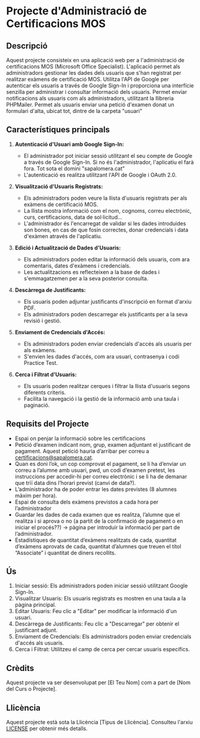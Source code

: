 # Projecte d'Administració de Certificacions MOS

## Descripció

Aquest projecte consisteix en una aplicació web per a l'administració de certificacions MOS (Microsoft Office Specialist). L'aplicació permet als administradors gestionar les dades dels usuaris que s'han registrat per realitzar exàmens de certificació MOS. Utilitza l'API de Google per autenticar els usuaris a través de Google Sign-In i proporciona una interfície senzilla per administrar i consultar informació dels usuaris.
Permet enviar notificacions als usuaris com als administradors, utilitzant la llibreria PHPMailer.
Permet als usuaris enviar una petició d'examen donat un formulari d'alta, ubicat tot, dintre de la carpeta "usuari"

## Característiques principals

1. **Autenticació d'Usuari amb Google Sign-In:**
   - El administrador pot iniciar sessió utilitzant el seu compte de Google a través de Google Sign-In. Si no és l'administrador, l'aplicatiu el farà fora. Tot sota el domini "sapalomera.cat"
   - L'autenticació es realitza utilitzant l'API de Google i OAuth 2.0.

2. **Visualització d'Usuaris Registrats:**
   - Els administradors poden veure la llista d'usuaris registrats per als exàmens de certificació MOS.
   - La llista mostra informació com el nom, cognoms, correu electrònic, curs, certificacions, data de sol·licitud...
   - L'administrador és l'encarregat de validar si les dades introduides son bones, en cas de que fosin correctes, donar credencials i data d'exàmen através de l'aplicatiu.

3. **Edició i Actualització de Dades d'Usuaris:**
   - Els administradors poden editar la informació dels usuaris, com ara comentaris, dates d'exàmens i credencials.
   - Les actualitzacions es reflecteixen a la base de dades i s'emmagatzemen per a la seva posterior consulta.

4. **Descàrrega de Justificants:**
   - Els usuaris poden adjuntar justificants d'inscripció en format d'arxiu PDF.
   - Els administradors poden descarregar els justificants per a la seva revisió i gestió.

5. **Enviament de Credencials d'Accés:**
   - Els administradors poden enviar credencials d'accés als usuaris per als exàmens.
   - S'envien les dades d'accés, com ara usuari, contrasenya i codi Practice Test.

6. **Cerca i Filtrat d'Usuaris:**
   - Els usuaris poden realitzar cerques i filtrar la llista d'usuaris segons diferents criteris.
   - Facilita la navegació i la gestió de la informació amb una taula i paginació.

## Requisits del Projecte

 - Espai on penjar la informació sobre les certificacions
 - Petició d’examen indicant nom, grup, examen adjuntant el justificant de pagament. Aquest petició hauria d’arribar per correu a certificacions@sapalomera.cat.
 - Quan es doni l’ok, un cop comprovat el pagament, se li ha d’enviar un correu a l’alumne amb usuari, pwd, un codi d’examen pretest, les instruccions per accedir-hi per correu electrònic i se li ha de demanar que triï data dins l’horari previst (canvi de data?).
 - L’administrador ha de poder entrar les dates previstes (8 alumnes màxim per hora).
 - Espai de consulta dels exàmens previstos a cada hora per l’administrador
 - Guardar les dades de cada examen que es realitza, l’alumne que el realitza i si aprova o no (a partit de la confirmació de pagament o en iniciar el procés??) → pàgina per introduir la informació per part de l’administrador.
 - Estadístiques de quantitat d’exàmens realitzats de cada, quantitat d’exàmens aprovats de cada, quantitat d’alumnes que treuen el títol “Associate” i quantitat de diners recollits.


## Ús

1. Iniciar sessió: Els administradors poden iniciar sessió utilitzant Google Sign-In.
2. Visualitzar Usuaris: Els usuaris registrats es mostren en una taula a la pàgina principal.
3. Editar Usuaris: Feu clic a "Editar" per modificar la informació d'un usuari.
4. Descàrrega de Justificants: Feu clic a "Descarregar" per obtenir el justificant adjunt.
5. Enviament de Credencials: Els administradors poden enviar credencials d'accés als usuaris.
6. Cerca i Filtrat: Utilitzeu el camp de cerca per cercar usuaris específics.

## Crèdits

Aquest projecte va ser desenvolupat per [El Teu Nom] com a part de [Nom del Curs o Projecte].

## Llicència

Aquest projecte està sota la Llicència [Tipus de Llicència]. Consulteu l'arxiu [LICENSE](LICENSE) per obtenir més detalls.
